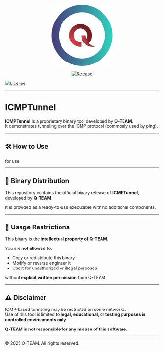 <p align="center">
  <img src="assets/Q-TEAM.png" width="200">
</p>

<p align="center">
  <a href="https://github.com/Qteam-official/ICMPTunnel/releases" style="display:inline-block;">
    <img src="https://img.shields.io/badge/RELEASE-v1.0.0-blue.svg?style=for-the-badge" alt="Release">
  </a>

  <span></span>
  
  <a href="https://github.com/Qteam-official/ICMPTunnel/blob/main/LICENSE" style="display:inline-block;">
    <img src="https://img.shields.io/badge/LICENSE-QTEAM-blue.svg?style=for-the-badge" alt="License">
  </a>

  
</p>



---

# ICMPTunnel

**ICMPTunnel** is a proprietary binary tool developed by **Q-TEAM**.  
It demonstrates tunneling over the ICMP protocol (commonly used by ping).


---

## 🛠️ How to Use

for use

---


## 🧱 Binary Distribution

This repository contains the official binary release of **ICMPTunnel**, developed by **Q-TEAM**.

It is provided as a ready-to-use executable with no additional components.

---

## 🚫 Usage Restrictions

This binary is the **intellectual property of Q-TEAM**.

You are **not allowed** to:
- Copy or redistribute this binary
- Modify or reverse engineer it
- Use it for unauthorized or illegal purposes

without **explicit written permission** from Q-TEAM.

---

## ⚠️ Disclaimer

ICMP-based tunneling may be restricted on some networks.  
Use of this tool is limited to **legal, educational, or testing purposes in controlled environments only**.

**Q-TEAM is not responsible for any misuse of this software.**

---

© 2025 Q-TEAM. All rights reserved.
